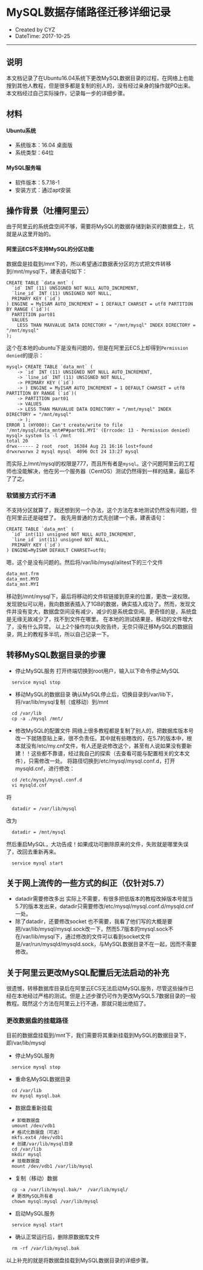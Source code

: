 # MySQL数据存储路径迁移详细记录
 * Created by CYZ
 * DateTime: 2017-10-25
----

## 说明
本文档记录了在Ubuntu16.04系统下更改MySQL数据目录的过程，在网络上也能搜到其他人教程，但是很多都是复制的别人的，没有经过亲身的操作就PO出来。本文档经过自己实际操作，记录每一步的详细步骤。

## 材料
#### Ubuntu系统
- 系统版本：16.04 桌面版
- 系统类型：64位
#### MySQL服务端
- 软件版本：5.7.18-1
- 安装方式：通过apt安装

## 操作背景（吐槽阿里云）
由于阿里云的系统盘空间不够，需要将MySQL的数据存储到新买的数据盘上，坑就是从这里开始的。
#### 阿里云ECS不支持MySQL的分区功能
数据盘是挂载到/mnt下的，所以希望通过数据表分区的方式把文件转移到/mnt/mysql下，建表语句如下：
```
CREATE TABLE `data_mnt` (
  `id` INT (11) UNSIGNED NOT NULL AUTO_INCREMENT,
  `line_id` INT (11) UNSIGNED NOT NULL,
  PRIMARY KEY (`id`)
) ENGINE = MyISAM AUTO_INCREMENT = 1 DEFAULT CHARSET = utf8 PARTITION BY RANGE (`id`)(
  PARTITION part01
  VALUES
    LESS THAN MAXVALUE DATA DIRECTORY = "/mnt/mysql" INDEX DIRECTORY = "/mnt/mysql"
);
```
这个在本地的ubuntu下是没有问题的，但是在阿里云ECS上却得到`Permission denied`的提示：
```shell
mysql> CREATE TABLE `data_mnt` (
    -> `id` INT (11) UNSIGNED NOT NULL AUTO_INCREMENT,
    -> `line_id` INT (11) UNSIGNED NOT NULL,
    -> PRIMARY KEY (`id`)
    -> ) ENGINE = MyISAM AUTO_INCREMENT = 1 DEFAULT CHARSET = utf8 PARTITION BY RANGE (`id`)(
    -> PARTITION part01
    -> VALUES
    -> LESS THAN MAXVALUE DATA DIRECTORY = "/mnt/mysql" INDEX DIRECTORY = "/mnt/mysql"
    -> );
ERROR 1 (HY000): Can't create/write to file '/mnt/mysql/data_mnt#P#part01.MYI' (Errcode: 13 - Permission denied)
mysql> system ls -l /mnt
total 20
drwx------ 2 root  root  16384 Aug 21 16:16 lost+found
drwxrwxrwx 2 mysql mysql  4096 Oct 24 13:27 mysql
```
而实际上/mnt/mysql的权限是777，而且所有者是`mysql`。这个问题阿里云的工程师也没能解决，他在另一个服务器（CentOS）测试仍然得到一样的结果，最后不了了之。

### 软链接方式行不通
不支持分区就算了，我还想到另一个办法，这个方法在本地测试仍然没有问题，但在阿里云还是碰壁了。
我先用普通的方式先创建一个表，建表语句：
```
CREATE TABLE `data_mnt` (
  `id` int(11) unsigned NOT NULL AUTO_INCREMENT,
  `line_id` int(11) unsigned NOT NULL,
  PRIMARY KEY (`id`)
) ENGINE=MyISAM DEFAULT CHARSET=utf8;
```
嗯，这个是没有问题的。然后将/var/lib/mysql/alitest下的三个文件
```
data_mnt.frm
data_mnt.MYD
data_mnt.MYI
```
移动到/mnt/mysql下，最后将移动的文件软链接到原来的位置，更改一波权限。发现貌似可以用，我向数据表插入了1GB的数据，确实插入成功了。然而，发现文件并没有变大，数据盘空间没有减少，减少的是系统盘空间。更奇怪的是，系统盘是无缘无故减少了，找不到文件在哪里。
在本地的测试结果是，移动的文件增大了，没有什么异常。
以上2个操作均以失败告终，无奈只得迁移MySQL的数据目录，网上的教程多半坑，所以自己记录一下。

## 转移MySQL数据目录的步骤
- 停止MySQL服务
打开终端切换到root用户，输入以下命令停止MySQL
```shell
  service mysql stop
```
- 移动MySQL的数据目录
确认MySQL停止后，切换目录到/var/lib下，将/var/lib/mysql复制（或移动）到/mnt
```shell
  cd /var/lib
  cp -a ./mysql /mnt/
```
- 修改MySQL的配置文件
网络上很多教程都是复制了别人的，把数据库版本号改一下就随意贴上来，很不负责任。其中就有些瞎改的，在5.7的版本中，根本就没有/etc/my.cnf文件，有人还是说修改这个，甚至有人说如果没有要新建！！这些都不靠谱，经过我自己的探索（去查看可能与配置相关的文本文件），只需修改一处。
将路径切换到/etc/mysql/mysql.conf.d，打开mysqld.cnf，进行修改：
```shell
  cd /etc/mysql/mysql.conf.d
  vi mysqld.cnf
```
将
```shell
  datadir = /var/lib/mysql
```
改为
```shell
  datadir = /mnt/mysql
```
然后重启MySQL，大功告成！如果成功可删除原来的文件，失败就是哪里失误了，改回去重新再来。
```shell
  service mysql start
```

## 关于网上流传的一些方式的纠正（仅针对5.7）
- datadir需要修改多出
实际上不需要，有很多把低版本的教程改掉版本号就当5.7的版本发出来，datadir只需要修改/etc/mysql/mysql.conf.d/mysqld.cnf一处。
- 除了datadir，还要修改socket
也不需要，我看了他们写的大概是要把/var/lib/mysql/mysql.sock改一下，然而5.7版本的mysql.sock不在/var/lib/mysql下，通过修改的文件可以看到socket文件是/var/run/mysqld/mysqld.sock，与MySQL数据目录不在一起，因而不需要修改。


## 关于阿里云更改MySQL配置后无法启动的补充
很遗憾，转移数据库目录后在阿里云ECS无法启动MySQL服务，尽管这些操作已经在本地经过严格的测试。但是上述步骤仍可作为更改MySQL5.7数据目录的一般教程。既然这个方法在阿里云上行不通，那就只能出绝招了。
### 更改数据盘的挂载路径
目前的数据盘挂载到/mnt下，我们需要将其重新挂载到MySQL的数据目录下，即/var/lib/mysql
- 停止MySQL服务
```shell
  service mysql stop
```
- 重命名MySQL数据目录
```shell
  cd /var/lib
  mv mysql mysql.bak
```
- 数据盘重新挂载
```shell
  # 卸载数据盘
  umount /dev/vdb1
  # 格式化数据盘（可选）
  mkfs.ext4 /dev/vdb1
  # 创建/var/lib/mysql目录
  cd /var/lib
  mkdir mysql
  # 挂载数据盘
  mount /dev/vdb1 /var/lib/mysql
```
- 复制（移动）数据
```shell
  cp -a /var/lib/mysql.bak/*  /var/lib/mysql/
  # 更改MySQL所有者
  chown mysql:mysql /var/lib/mysql
```
- 启动MySQL服务
```shell
  service mysql start
```
- 确认正常运行后，删除原数据库文件
```shell
  rm -rf /var/lib/mysql.bak
```
以上补充的就是将数据盘挂载到MySQL数据目录的详细步骤。